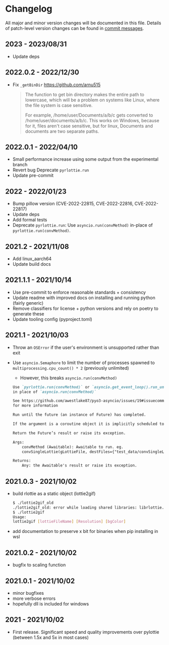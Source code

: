 # Changelog

All major and minor version changes will be documented in this file. Details of
patch-level version changes can be found in [commit messages](../../commits/master).

## 2023 - 2023/08/31

- Update deps

## 2022.0.2 - 2022/12/30

- Fix `_getBinDir` https://github.com/arnu515
  > The function to get bin directory makes the entire path to lowercase, which
  > will be a problem on systems like Linux, where the file system is case sensitive.
  >
  > For example, /home/user/Documents/a/b/c gets converted to /home/user/documents/a/b/c.
  > This works on Windows, because for it, files aren't case sensitive, but for linux,
  > Documents and documents are two separate paths.

## 2022.0.1 - 2022/04/10

- Small performance increase using some output from the experimental branch
- Revert bug Deprecate `pyrlottie.run`
- Update pre-commit

## 2022 - 2022/01/23

- Bump pillow version (CVE-2022-22815, CVE-2022-22816, CVE-2022-22817)
- Update deps
- Add formal tests
- Deprecate `pyrlottie.run`: Use `asyncio.run(convMethod)` in-place of `pyrlottie.run(convMethod)`.

## 2021.2 - 2021/11/08

- Add linux_aarch64
- Update build docs

## 2021.1.1 - 2021/10/14

- Use pre-commit to enforce reasonable standards + consistency
- Update readme with improved docs on installing and running python (fairly generic)
- Remove classifiers for license + python versions and rely on poetry to generate these
- Update tooling config (pyproject.toml)

## 2021.1 - 2021/10/03

- Throw an `OSError` if the user's environment is unsupported rather than exit
- Use `asyncio.Semaphore` to limit the number of processes spawned to
	`multiprocessing.cpu_count() * 2` (previously unlimited)
	- However, this breaks `asyncio.run(convMethod)`

	```md
	Use `pyrlottie.run(convMethod)` or `asyncio.get_event_loop().run_until_complete(convMethod)`
	in place of `asyncio.run(convMethod)`

	See https://github.com/awestlake87/pyo3-asyncio/issues/19#issuecomment-846686814
	for more information

	Run until the future (an instance of Future) has completed.

	If the argument is a coroutine object it is implicitly scheduled to run as a asyncio.Task.

	Return the Future’s result or raise its exception.

	Args:
		convMethod (Awaitable): Awaitable to run. eg.
		convSingleLottie(gLottieFile, destFiles={"test_data/convSingleLottie.webp"})

	Returns:
		Any: the Awaitable's result or raise its exception.
	```

## 2021.0.3 - 2021/10/02

- build rlottie as a static object (lottie2gif)

	```bash
	$ ./lottie2gif_old
	./lottie2gif_old: error while loading shared libraries: librlottie.so.0: cannot open shared object file: No such file or directory
	$ ./lottie2gif
	Usage:
	lottie2gif [lottieFileName] [Resolution] [bgColor]
	```

- add documentation to preserve x bit for binaries when pip installing in wsl

## 2021.0.2 - 2021/10/02

- bugfix to scaling function

## 2021.0.1 - 2021/10/02

- minor bugfixes
- more verbose errors
- hopefully dll is included for windows

## 2021 - 2021/10/02

- First release. Significant speed and quality improvements over pylottie (between 1.5x and 5x in most cases)
